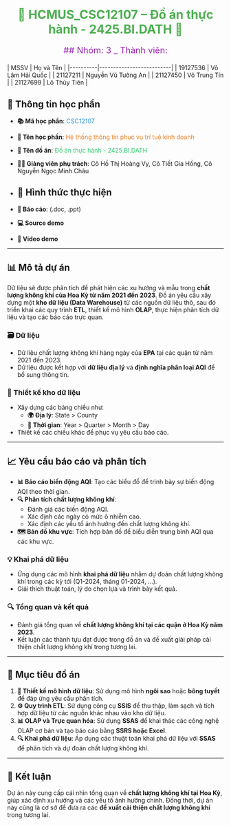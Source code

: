 <h1 align="center" style="color:#4CAF50;">🌈 HCMUS_CSC12107 – Đồ án thực hành - 2425.BI.DATH 🌈</h1>
<p align="center" style="color:#9C27B0; font-size: 20px;">
  ## Nhóm: 3 _ Thành viên:
</p>
| MSSV     | Họ và Tên               |
|----------|--------------------------|
| 19127536 | Võ Lâm Hải Quốc          |
| 21127211 | Nguyễn Vũ Tường An       |
| 21127450 | Võ Trung Tín             |
| 21127699 | Lô Thủy Tiên             |

## 📘 Thông tin học phần

- **📚 Mã học phần**: <span style="color:#3498db;">CSC12107</span>
- **📖 Tên học phần**: <span style="color:#e67e22;">Hệ thống thông tin phục vụ trí tuệ kinh doanh</span>
- **📝 Tên đồ án**: <span style="color:#2ecc71;">Đồ án thực hành - 2425.BI.DATH</span>
- **👩‍🏫 Giảng viên phụ trách**: Cô Hồ Thị Hoàng Vy, Cô Tiết Gia Hồng, Cô Nguyễn Ngọc Minh Châu

- ## 📝 Hình thức thực hiện

- **📄 Báo cáo**: (.doc, .ppt)
- **💻 Source demo**
- **🎥 Video demo**

---

## 📊 Mô tả dự án

Dữ liệu sẽ được phân tích để phát hiện các xu hướng và mẫu trong **chất lượng không khí của Hoa Kỳ từ năm 2021 đến 2023**. Đồ án yêu cầu xây dựng một **kho dữ liệu (Data Warehouse)** từ các nguồn dữ liệu thô, sau đó triển khai các quy trình **ETL**, thiết kế mô hình **OLAP**, thực hiện phân tích dữ liệu và tạo các báo cáo trực quan.

### **🗃️ Dữ liệu**
- Dữ liệu chất lượng không khí hàng ngày của **EPA** tại các quận từ năm 2021 đến 2023.
- Dữ liệu được kết hợp với **dữ liệu địa lý** và **định nghĩa phân loại AQI** để bổ sung thông tin.

### **📐 Thiết kế kho dữ liệu**
- Xây dựng các bảng chiều như:
  - **🌍 Địa lý**: State > County
  - **📅 Thời gian**: Year > Quarter > Month > Day
- Thiết kế các chiều khác để phục vụ yêu cầu báo cáo.

---

## 📈 Yêu cầu báo cáo và phân tích

- **📊 Báo cáo biến động AQI**: Tạo các biểu đồ để trình bày sự biến động AQI theo thời gian.
- **🔍 Phân tích chất lượng không khí**:
  - Đánh giá các biến động AQI.
  - Xác định các ngày có mức ô nhiễm cao.
  - Xác định các yếu tố ảnh hưởng đến chất lượng không khí.
- **🗺️ Bản đồ khu vực**: Tích hợp bản đồ để biểu diễn trung bình AQI qua các khu vực.

### **💡 Khai phá dữ liệu**
- Ứng dụng các mô hình **khai phá dữ liệu** nhằm dự đoán chất lượng không khí trong các kỳ tới (Q1-2024, tháng 01-2024, ...).
- Giải thích thuật toán, lý do chọn lựa và trình bày kết quả.

### **🔍 Tổng quan và kết quả**
- Đánh giá tổng quan về **chất lượng không khí tại các quận ở Hoa Kỳ năm 2023**.
- Kết luận các thành tựu đạt được trong đồ án và đề xuất giải pháp cải thiện chất lượng không khí trong tương lai.

---

## 🎯 Mục tiêu đồ án

1. **📐 Thiết kế mô hình dữ liệu**: Sử dụng mô hình **ngôi sao** hoặc **bông tuyết** để đáp ứng yêu cầu phân tích.
2. **⚙️ Quy trình ETL**: Sử dụng công cụ **SSIS** để thu thập, làm sạch và tích hợp dữ liệu từ các nguồn khác nhau vào kho dữ liệu.
3. **📊 OLAP và Trực quan hóa**: Sử dụng **SSAS** để khai thác các công nghệ OLAP cơ bản và tạo báo cáo bằng **SSRS hoặc Excel**.
4. **🔍 Khai phá dữ liệu**: Áp dụng các thuật toán khai phá dữ liệu với **SSAS** để phân tích và dự đoán chất lượng không khí.

---

## 📜 Kết luận
Dự án này cung cấp cái nhìn tổng quan về **chất lượng không khí tại Hoa Kỳ**, giúp xác định xu hướng và các yếu tố ảnh hưởng chính. Đồng thời, dự án này cũng là cơ sở để đưa ra các **đề xuất cải thiện chất lượng không khí** trong tương lai.
